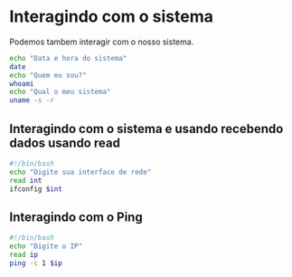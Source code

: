 # Interagindo com o sistema
Podemos tambem interagir com o nosso sistema.

```sh
echo "Data e hora do sistema"
date
echo "Quem eu sou?"
whoami
echo "Qual o meu sistema"
uname -s -r
```

## Interagindo com o sistema e usando recebendo dados usando read
```sh
#!/bin/bash
echo "Digite sua interface de rede"
read int
ifconfig $int
```

## Interagindo com o Ping
```sh
#!/bin/bash
echo "Digite o IP"
read ip
ping -c 1 $ip
```

